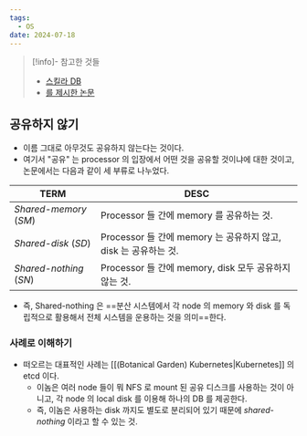 ```yaml
---
tags:
  - OS
date: 2024-07-18
---
```

> [!info]- 참고한 것들
> - [스킬라 DB](https://www.scylladb.com/glossary/shared-nothing-architecture/)
> - [를 제시한 논문](https://dsf.berkeley.edu/papers/hpts85-nothing.pdf)

## 공유하지 않기

- 이름 그대로 아무것도 공유하지 않는다는 것이다.
- 여기서 "공유" 는 processor 의 입장에서 어떤 것을 공유할 것이냐에 대한 것이고, 논문에서는 다음과 같이 세 부류로 나누었다.

| TERM                    | DESC                                            |
| ----------------------- | ----------------------------------------------- |
| *Shared-memory* (*SM*)  | Processor 들 간에 memory 를 공유하는 것.                 |
| *Shared-disk* (*SD*)    | Processor 들 간에 memory 는 공유하지 않고, disk 는 공유하는 것. |
| *Shared-nothing* (*SN*) | Processor 들 간에 memory, disk 모두 공유하지 않는 것.       |

- 즉, Shared-nothing 은 ==분산 시스템에서 각 node 의 memory 와 disk 를 독립적으로 활용해서 전체 시스템을 운용하는 것을 의미==한다.

### 사례로 이해하기

- 떠오르는 대표적인 사례는 [[(Botanical Garden) Kubernetes|Kubernetes]] 의 etcd 이다.
	- 이놈은 여러 node 들이 뭐 NFS 로 mount 된 공유 디스크를 사용하는 것이 아니고, 각 node 의 local disk 를 이용해 하나의 DB 를 제공한다.
	- 즉, 이놈은 사용하는 disk 까지도 별도로 분리되어 있기 때문에 *shared-nothing* 이라고 할 수 있는 것.